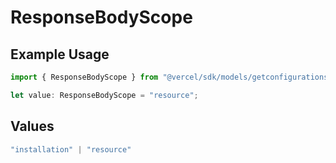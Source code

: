 # ResponseBodyScope

## Example Usage

```typescript
import { ResponseBodyScope } from "@vercel/sdk/models/getconfigurationsop.js";

let value: ResponseBodyScope = "resource";
```

## Values

```typescript
"installation" | "resource"
```